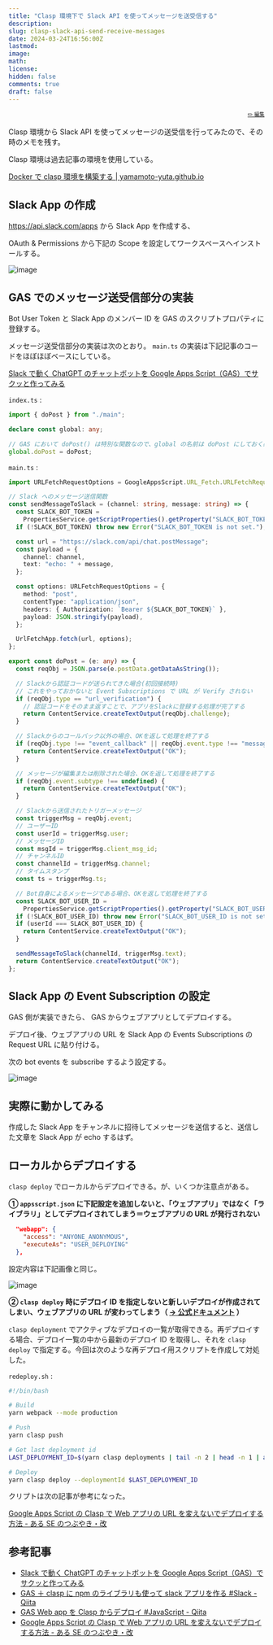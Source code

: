 ```yaml
---
title: "Clasp 環境下で Slack API を使ってメッセージを送受信する"
description:
slug: clasp-slack-api-send-receive-messages
date: 2024-03-24T16:56:00Z
lastmod:
image:
math:
license:
hidden: false
comments: true
draft: false
---
```


<font size="1" align="right">

[✏️ 編集](https://github.com/yamamoto-yuta/yamamoto-yuta.github.io/blob/main/content/post/clasp-slack-api-send-receive-messages/index.md)

</font>

Clasp 環境から Slack API を使ってメッセージの送受信を行ってみたので、その時のメモを残す。

Clasp 環境は過去記事の環境を使用している。

[Docker で clasp 環境を構築する | yamamoto-yuta.github.io](https://yamamoto-yuta.github.io/articles/35)

## Slack App の作成

https://api.slack.com/apps から Slack App を作成する、

OAuth & Permissions から下記の Scope を設定してワークスペースへインストールする。

![image](https://github.com/yamamoto-yuta/yamamoto-yuta.github.io/assets/55144709/841b6c19-5480-407a-b972-ab0c426f55c9)

## GAS でのメッセージ送受信部分の実装

Bot User Token と Slack App のメンバー ID を GAS のスクリプトプロパティに登録する。

メッセージ送受信部分の実装は次のとおり。 `main.ts` の実装は下記記事のコードをほぼほぼベースにしている。

[Slack で動く ChatGPT のチャットボットを Google Apps Script（GAS）でサクッと作ってみる](https://zenn.dev/lclco/articles/712d482d07e18c)

`index.ts` :

```typescript
import { doPost } from "./main";

declare const global: any;

// GAS において doPost() は特別な関数なので、global の名前は doPost にしておく必要がある
global.doPost = doPost;
```

`main.ts` :

```typescript
import URLFetchRequestOptions = GoogleAppsScript.URL_Fetch.URLFetchRequestOptions;

// Slack へのメッセージ送信関数
const sendMessageToSlack = (channel: string, message: string) => {
  const SLACK_BOT_TOKEN =
    PropertiesService.getScriptProperties().getProperty("SLACK_BOT_TOKEN");
  if (!SLACK_BOT_TOKEN) throw new Error("SLACK_BOT_TOKEN is not set.");

  const url = "https://slack.com/api/chat.postMessage";
  const payload = {
    channel: channel,
    text: "echo: " + message,
  };

  const options: URLFetchRequestOptions = {
    method: "post",
    contentType: "application/json",
    headers: { Authorization: `Bearer ${SLACK_BOT_TOKEN}` },
    payload: JSON.stringify(payload),
  };

  UrlFetchApp.fetch(url, options);
};

export const doPost = (e: any) => {
  const reqObj = JSON.parse(e.postData.getDataAsString());

  // Slackから認証コードが送られてきた場合(初回接続時)
  // これをやっておかないと Event Subscriptions で URL が Verify されない
  if (reqObj.type == "url_verification") {
    // 認証コードをそのまま返すことで、アプリをSlackに登録する処理が完了する
    return ContentService.createTextOutput(reqObj.challenge);
  }

  // Slackからのコールバック以外の場合、OKを返して処理を終了する
  if (reqObj.type !== "event_callback" || reqObj.event.type !== "message") {
    return ContentService.createTextOutput("OK");
  }

  // メッセージが編集または削除された場合、OKを返して処理を終了する
  if (reqObj.event.subtype !== undefined) {
    return ContentService.createTextOutput("OK");
  }

  // Slackから送信されたトリガーメッセージ
  const triggerMsg = reqObj.event;
  // ユーザーID
  const userId = triggerMsg.user;
  // メッセージID
  const msgId = triggerMsg.client_msg_id;
  // チャンネルID
  const channelId = triggerMsg.channel;
  // タイムスタンプ
  const ts = triggerMsg.ts;

  // Bot自身によるメッセージである場合、OKを返して処理を終了する
  const SLACK_BOT_USER_ID =
    PropertiesService.getScriptProperties().getProperty("SLACK_BOT_USER_ID");
  if (!SLACK_BOT_USER_ID) throw new Error("SLACK_BOT_USER_ID is not set.");
  if (userId === SLACK_BOT_USER_ID) {
    return ContentService.createTextOutput("OK");
  }

  sendMessageToSlack(channelId, triggerMsg.text);
  return ContentService.createTextOutput("OK");
};
```

## Slack App の Event Subscription の設定

GAS 側が実装できたら、 GAS からウェブアプリとしてデプロイする。

デプロイ後、ウェブアプリの URL を Slack App の Events Subscriptions の Request URL に貼り付ける。

次の bot events を subscribe するよう設定する。

![image](https://github.com/yamamoto-yuta/yamamoto-yuta.github.io/assets/55144709/3a7b3c3a-600c-40fd-8114-a60c44097227)

## 実際に動かしてみる

作成した Slack App をチャンネルに招待してメッセージを送信すると、送信した文章を Slack App が echo するはず。

## ローカルからデプロイする

`clasp deploy` でローカルからデプロイできる。が、いくつか注意点がある。

**① `appsscript.json` に下記設定を追加しないと、「ウェブアプリ」ではなく「ライブラリ」としてデプロイされてしまう＝ウェブアプリの URL が発行されない**

```json
  "webapp": {
    "access": "ANYONE_ANONYMOUS",
    "executeAs": "USER_DEPLOYING"
  },
```

設定内容は下記画像と同じ。

![image](https://github.com/yamamoto-yuta/yamamoto-yuta.github.io/assets/55144709/3828bd5b-90e6-434f-97cb-cf01bce0fc88)

**② `clasp deploy` 時にデプロイ ID を指定しないと新しいデプロイが作成されてしまい、ウェブアプリの URL が変わってしまう（ [→ 公式ドキュメント](https://arc.net/l/quote/meqjrjco) ）**

`clasp deployment` でアクティブなデプロイの一覧が取得できる。再デプロイする場合、デプロイ一覧の中から最新のデプロイ ID を取得し、それを `clasp deploy` で指定する。今回は次のような再デプロイ用スクリプトを作成して対処した。

`redeploy.sh` :

```sh
#!/bin/bash

# Build
yarn webpack --mode production

# Push
yarn clasp push

# Get last deployment id
LAST_DEPLOYMENT_ID=$(yarn clasp deployments | tail -n 2 | head -n 1 | awk '{print $2}')

# Deploy
yarn clasp deploy --deploymentId $LAST_DEPLOYMENT_ID
```

クリプトは次の記事が参考になった。

[Google Apps Script の Clasp で Web アプリの URL を変えないでデプロイする方法 - ある SE のつぶやき・改](https://www.aruse.net/entry/2022/10/09/130019)

## 参考記事

- [Slack で動く ChatGPT のチャットボットを Google Apps Script（GAS）でサクッと作ってみる](https://zenn.dev/lclco/articles/712d482d07e18c)
- [GAS ＋ clasp に npm のライブラリも使って slack アプリを作る #Slack - Qiita](https://qiita.com/h-uminoue-gxp/items/83ace042a22d07ebbcd4)
- [GAS Web app を Clasp からデプロイ #JavaScript - Qiita](https://qiita.com/ume3003/items/cd9d05dff014952a73f8)
- [Google Apps Script の Clasp で Web アプリの URL を変えないでデプロイする方法 - ある SE のつぶやき・改](https://www.aruse.net/entry/2022/10/09/130019)
